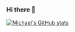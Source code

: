 ### Hi there 👋

<!--
**michaelpmattson/michaelpmattson** is a ✨ _special_ ✨ repository because its `README.md` (this file) appears on your GitHub profile.

Here are some ideas to get you started:

- 🔭 I’m currently working on ...
- 🌱 I’m currently learning ...
- 👯 I’m looking to collaborate on ...
- 🤔 I’m looking for help with ...
- 💬 Ask me about ...
- 📫 How to reach me: ...
- 😄 Pronouns: ...
- ⚡ Fun fact: ...
-->
[![Michael's GitHub stats](https://github-readme-stats.vercel.app/api?username=michaelpmattson)](https://github.com/michaelpmattson/github-readme-stats)
